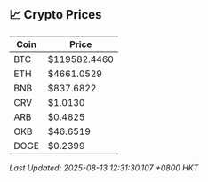 ## 📈 Crypto Prices

| Coin | Price |
| ---- | ----- |
| BTC | $119582.4460 |
| ETH | $4661.0529 |
| BNB | $837.6822 |
| CRV | $1.0130 |
| ARB | $0.4825 |
| OKB | $46.6519 |
| DOGE | $0.2399 |

_Last Updated: 2025-08-13 12:31:30.107 +0800 HKT_